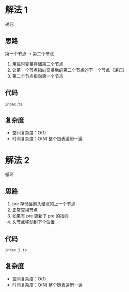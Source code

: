 # 解法 1

递归

## 思路

第一个节点 -> 第二个节点

1. 用临时变量存储第二个节点
2. 让第一个节点指向交换后的第二个节点的下一个节点（递归）
3. 第二个节点指向第一个节点

## 代码

`index.ts`

## 复杂度

-   空间复杂度：O(1)
-   时间复杂度：O(N) 整个链表遍历一遍

# 解法 2

循环

## 思路

1. pre 存储当前头结点的上一个节点
2. 正常交换节点
3. 如果有 pre 更新下 pre 的指向
4. 头节点移动到下个位置

## 代码

`index.2.ts`

## 复杂度

-   空间复杂度：O(1)
-   时间复杂度：O(N) 整个链表遍历一遍

